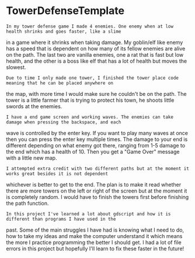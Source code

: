 # TowerDefenseTemplate
 
	
	In my tower defense game I made 4 enemies. One enemy when at low health shrinks and goes faster, like a slime 
in a game where it shrinks when taking damage. My goblin/elf like enemy has a speed that is dependent on how many of
its fellow enemies are alive on the path. The last two are vanilla enemies, one a rat that is fast but low health, 
and the other is a boss like elf that has a lot of health but moves the slowest. 

	Due to time I only made one tower, I finished the tower place code meaning that he can be placed anywhere on 
the map, with more time I would make sure he couldn't be on the path. The tower is a little farmer that is trying to protect his town, he shoots little 
swords at the enemies. 

	I have a end game screen and working waves. The enemies can take damage when pressing the backspace, and each 
wave is controlled by the enter key. If you want to play many waves at once then you can press the enter key 
multiple times. The damage to your end is different depending on what enemy got there, ranging from 1-5 damage to 
the end which has a health of 10. Then you get a "Game Over" message with a little new map. 

	I attempted extra credit with two different paths but at the moment it works great besides it is not dependent 
whichever is better to get to the end. The plan is to make it read whether there are more towers on the left
or right of the screen but at the moment it is completely random. I would have to finish the towers first before 
finishing the path function.

	In this project I've learned a lot about gdscript and how it is different than programs I have used in the
past. Some of the main struggles I have had is knowing what I need to do, how to take my ideas and make the 
computer understand it which means the more I practice programming the better I should get. I had a lot of file 
errors in this project but hopefully I'll learn to fix these faster in the future!
